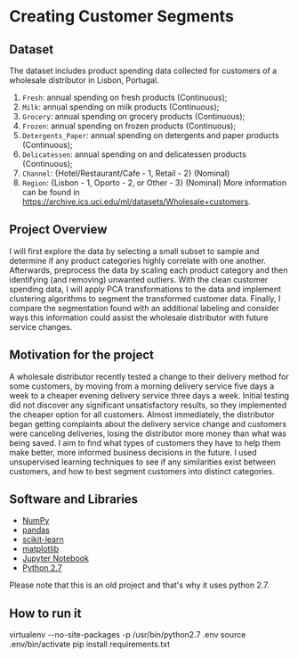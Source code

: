 # Creating Customer Segments

## Dataset
The dataset includes product spending data collected for customers of a wholesale distributor in Lisbon, Portugal.

1) `Fresh`: annual spending on fresh products (Continuous); 
2) `Milk`: annual spending on milk products (Continuous); 
3) `Grocery`: annual spending on grocery products (Continuous); 
4) `Frozen`: annual spending on frozen products (Continuous);
5) `Detergents_Paper`: annual spending on detergents and paper products (Continuous);
6) `Delicatessen`: annual spending on and delicatessen products (Continuous); 
7) `Channel`: {Hotel/Restaurant/Cafe - 1, Retail - 2} (Nominal)
8) `Region`: {Lisbon - 1, Oporto - 2, or Other - 3} (Nominal)
More information can be found in https://archive.ics.uci.edu/ml/datasets/Wholesale+customers. 

## Project Overview
I will first explore the data by selecting a small subset to sample and determine if any product categories highly correlate with one another. Afterwards, preprocess the data by scaling each product category and then identifying (and removing) unwanted outliers. With the clean customer spending data, I will apply PCA transformations to the data and implement clustering algorithms to segment the transformed customer data. Finally, I compare the segmentation found with an additional labeling and consider ways this information could assist the wholesale distributor with future service changes.

## Motivation for the project
A wholesale distributor recently tested a change to their delivery method for some customers, by moving from a morning delivery service five days a week to a cheaper evening delivery service three days a week. Initial testing did not discover any significant unsatisfactory results, so they implemented the cheaper option for all customers. Almost immediately, the distributor began getting complaints about the delivery service change and customers were canceling deliveries, losing the distributor more money than what was being saved. I aim to find what types of customers they have to help them make better, more informed business decisions in the future. I used unsupervised learning techniques to see if any similarities exist between customers, and how to best segment customers into distinct categories.

## Software and Libraries
- [NumPy](http://www.numpy.org/)
- [pandas](http://pandas.pydata.org/)
- [scikit-learn](http://scikit-learn.org/stable/)
- [matplotlib](http://matplotlib.org/)
- [Jupyter Notebook](http://ipython.org/notebook.html)
- [Python 2.7](https://www.python.org/download/releases/2.7/)

Please note that this is an old project and that's why it uses python 2.7.

## How to run it
virtualenv --no-site-packages -p /usr/bin/python2.7 .env
source .env/bin/activate
pip install requirements.txt